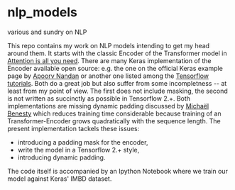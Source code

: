 # nlp_models
various and sundry on NLP

This repo contains my work on NLP models intending to get my head around them. It starts with the classic Encoder of the Transformer model in [Attention is all you need](https://arxiv.org/pdf/1706.03762.pdf). There are many Keras implementation of the Encoder available open source: e.g. the one on the official Keras example page by [Apoorv Nandan](https://keras.io/examples/nlp/text_classification_with_transformer/) or another one listed among the [Tensorflow tutorials](https://www.tensorflow.org/tutorials/text/transformer). Both do a great job but also suffer from some incompletness -- at least from my point of view. The first does not include masking, the second is not written as succinctly as possible in Tensorflow 2.+. Both implementations are missing dynamic padding discussed by [Michaël Benesty](https://towardsdatascience.com/divide-hugging-face-transformers-training-time-by-2-or-more-21bf7129db9q-21bf7129db9e) which reduces training time considerable because training of an Transformer-Encoder grows quadratically with the sequence length. The present implementation tackels these issues:
* introducing a padding mask for the encoder,
* write the model in a Tensorflow 2.+ style,
* introducing dynamic padding.

The code itself is accompanied by an Ipython Notebook where we train our model against Keras' IMBD dataset.
